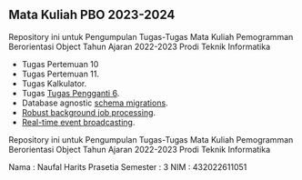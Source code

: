 ## Mata Kuliah PBO 2023-2024

Repository ini untuk Pengumpulan Tugas-Tugas Mata Kuliah Pemogramman Berorientasi Object Tahun Ajaran 2022-2023 Prodi Teknik Informatika

- Tugas Pertemuan 10
- Tugas Pertemuan 11.
- Tugas Kalkulator.
- Tugas [Tugas Pengganti 6](https://github.com/naufalharitsprasetia/matkul_pbo/tree/main/TugasPenggantiPertemuan6).
- Database agnostic [schema migrations](https://laravel.com/docs/migrations).
- [Robust background job processing](https://laravel.com/docs/queues).
- [Real-time event broadcasting](https://laravel.com/docs/broadcasting).

Repository ini untuk Pengumpulan Tugas-Tugas Mata Kuliah Pemogramman Berorientasi Object Tahun Ajaran 2022-2023
Prodi Teknik Informatika

Nama : Naufal Harits Prasetia
Semester : 3
NIM : 432022611051
